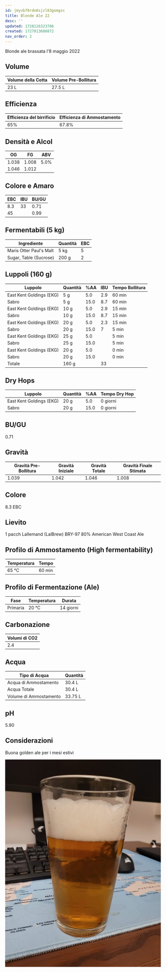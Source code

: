 ```yaml
---
id: jmyvb70rdo6sjzl83gomgsc
title: Blonde Ale 22
desc: ''
updated: 1728126323786
created: 1727013686872
nav_order: 2
---
```

Blonde ale brassata l'8 maggio 2022

## Volume

| Volume della Cotta | Volume Pre-Bollitura |
| ------------------ | -------------------- |
| 23 L               | 27.5 L               |

## Efficienza

| Efficienza del birrificio | Efficienza di Ammostamento |
| ------------------------- | -------------------------- |
| 65%                       | 67.8%                      |

## Densità e Alcol

| OG    | FG    | ABV  |
| ----- | ----- | ---- |
| 1.038 | 1.008 | 5.0% |
| 1.046 | 1.012 |      |

## Colore e Amaro

| EBC | IBU | BU/GU |
| --- | --- | ----- |
| 8.3 | 33  | 0.71  |
| 45  |     | 0.99  |

## Fermentabili (5 kg)

| Ingrediente             | Quantità | EBC |
| ----------------------- | -------- | --- |
| Maris Otter Paul's Malt | 5 kg     | 5   |
| Sugar, Table (Sucrose)  | 200 g    | 2   |

## Luppoli (160 g)

| Luppolo                  | Quantità | %AA  | IBU | Tempo Bollitura |
| ------------------------ | -------- | ---- | --- | --------------- |
| East Kent Goldings (EKG) | 5 g      | 5.0  | 2.9 | 60 min          |
| Sabro                    | 5 g      | 15.0 | 8.7 | 60 min          |
| East Kent Goldings (EKG) | 10 g     | 5.0  | 2.9 | 15 min          |
| Sabro                    | 10 g     | 15.0 | 8.7 | 15 min          |
| East Kent Goldings (EKG) | 20 g     | 5.0  | 2.3 | 15 min          |
| Sabro                    | 20 g     | 15.0 | 7   | 5 min           |
| East Kent Goldings (EKG) | 25 g     | 5.0  |     | 5 min           |
| Sabro                    | 25 g     | 15.0 |     | 5 min           |
| East Kent Goldings (EKG) | 20 g     | 5.0  |     | 0 min           |
| Sabro                    | 20 g     | 15.0 |     | 0 min           |
| Totale                   | 160 g    |      | 33  |                 |

## Dry Hops

| Luppolo                  | Quantità | %AA  | Tempo Dry Hop |
| ------------------------ | -------- | ---- | ------------- |
| East Kent Goldings (EKG) | 20 g     | 5.0  | 0 giorni      |
| Sabro                    | 20 g     | 15.0 | 0 giorni      |

## BU/GU

0.71

## Gravità

| Gravità Pre-Bollitura | Gravità Iniziale | Gravità Totale | Gravità Finale Stimata |
| --------------------- | ---------------- | -------------- | ---------------------- |
| 1.039                 | 1.042            | 1.046          | 1.008                  |

## Colore

8.3 EBC

## Lievito

1 pacch Lallemand (LalBrew) BRY-97 80% American West Coast Ale

## Profilo di Ammostamento (High fermentability)

| Temperatura | Tempo  |
| ----------- | ------ |
| 65 ℃       | 60 min |

## Profilo di Fermentazione (Ale)

| Fase     | Temperatura | Durata    |
| -------- | ----------- | --------- |
| Primaria | 20 ℃       | 14 giorni |

## Carbonazione

| Volumi di CO2 |
| ------------- |
| 2.4           |

## Acqua

| Tipo di Acqua          | Quantità |
| ---------------------- | -------- |
| Acqua di Ammostamento  | 30.4 L   |
| Acqua Totale           | 30.4 L   |
| Volume di Ammostamento | 33.75 L  |

## pH

5.90

## Considerazioni

Buona golden ale per i mesi estivi

![ba](./assets/images/2024-09-22-16-02-15.png)
